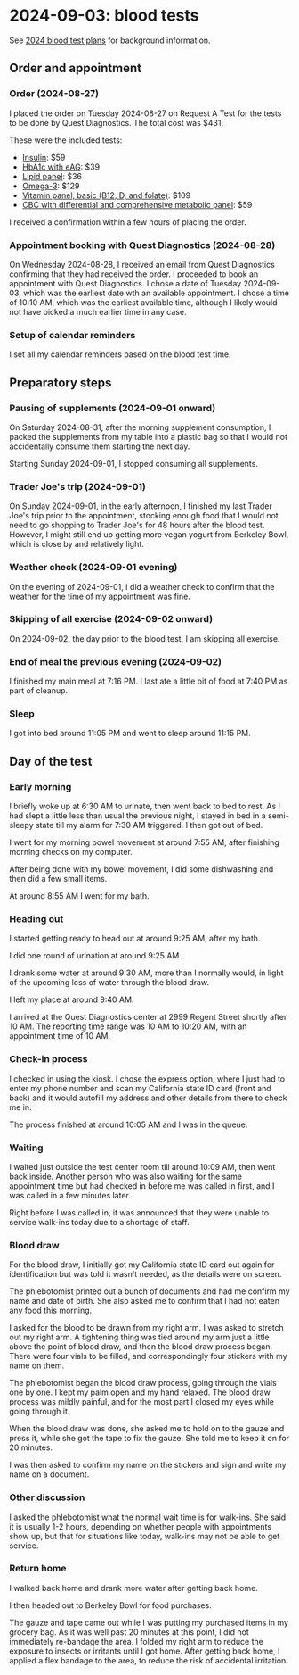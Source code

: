 # 2024-09-03: blood tests

See [2024 blood test plans](2024-blood-test-plans.md) for background information.

## Order and appointment

### Order (2024-08-27)

I placed the order on Tuesday 2024-08-27 on Request A Test for the tests to be
done by Quest Diagnostics. The total cost was $431.

These were the included tests:

* [Insulin](https://requestatest.com/insulin-testing): $59
* [HbA1c with eAG](https://requestatest.com/hemoglobin-a1c-with-eag-testing): $39
* [Lipid panel](https://requestatest.com/lipid-panel-testing): $36
* [Omega-3](https://requestatest.com/omega-3-blood-test): $129
* [Vitamin panel, basic (B12, D, and folate)]( https://requestatest.com/basic-vitamin-deficiency-panel-vitamin-b12-d-folate-blood-test): $109
* [CBC with differential and comprehensive metabolic panel](https://requestatest.com/complete-blood-count-cbc-and-comprehensive-metabolic-panel-cmp-blood-test): $59

I received a confirmation within a few hours of placing the order.

### Appointment booking with Quest Diagnostics (2024-08-28)

On Wednesday 2024-08-28, I received an email from Quest Diagnostics
confirming that they had received the order. I proceeded to book an
appointment with Quest Diagnostics. I chose a date of Tuesday
2024-09-03, which was the earliest date wth an available
appointment. I chose a time of 10:10 AM, which was the earliest
available time, although I likely would not have picked a much earlier
time in any case.

### Setup of calendar reminders

I set all my calendar reminders based on the blood test time.

## Preparatory steps

### Pausing of supplements (2024-09-01 onward)

On Saturday 2024-08-31, after the morning supplement consumption, I
packed the supplements from my table into a plastic bag so that I
would not accidentally consume them starting the next day.

Starting Sunday 2024-09-01, I stopped consuming all supplements.

### Trader Joe's trip (2024-09-01)

On Sunday 2024-09-01, in the early afternoon, I finished my last
Trader Joe's trip prior to the appointment, stocking enough food that
I would not need to go shopping to Trader Joe's for 48 hours after the
blood test. However, I might still end up getting more vegan yogurt
from Berkeley Bowl, which is close by and relatively light.

### Weather check (2024-09-01 evening)

On the evening of 2024-09-01, I did a weather check to confirm that
the weather for the time of my appointment was fine.

### Skipping of all exercise (2024-09-02 onward)

On 2024-09-02, the day prior to the blood test, I am skipping all
exercise.

### End of meal the previous evening (2024-09-02)

I finished my main meal at 7:16 PM. I last ate a little bit of food at
7:40 PM as part of cleanup.

### Sleep

I got into bed around 11:05 PM and went to sleep around 11:15 PM.

## Day of the test

### Early morning

I briefly woke up at 6:30 AM to urinate, then went back to bed to
rest. As I had slept a little less than usual the previous night, I
stayed in bed in a semi-sleepy state till my alarm for 7:30 AM
triggered. I then got out of bed.

I went for my morning bowel movement at around 7:55 AM, after
finishing morning checks on my computer.

After being done with my bowel movement, I did some dishwashing and
then did a few small items.

At around 8:55 AM I went for my bath.

### Heading out

I started getting ready to head out at around 9:25 AM, after my bath.

I did one round of urination at around 9:25 AM.

I drank some water at around 9:30 AM, more than I normally would, in
light of the upcoming loss of water through the blood draw.

I left my place at around 9:40 AM.

I arrived at the Quest Diagnostics center at 2999 Regent Street
shortly after 10 AM. The reporting time range was 10 AM to 10:20 AM,
with an appointment time of 10 AM.

### Check-in process

I checked in using the kiosk. I chose the express option, where I just
had to enter my phone number and scan my California state ID card
(front and back) and it would autofill my address and other details
from there to check me in.

The process finished at around 10:05 AM and I was in the queue.

### Waiting

I waited just outside the test center room till around 10:09 AM, then
went back inside. Another person who was also waiting for the same
appointment time but had checked in before me was called in first, and
I was called in a few minutes later.

Right before I was called in, it was announced that they were unable
to service walk-ins today due to a shortage of staff.

### Blood draw

For the blood draw, I initially got my California state ID card out
again for identification but was told it wasn't needed, as the details
were on screen.

The phlebotomist printed out a bunch of documents and had me confirm
my name and date of birth. She also asked me to confirm that I had not
eaten any food this morning.

I asked for the blood to be drawn from my right arm. I was asked to
stretch out my right arm. A tightening thing was tied around my arm
just a little above the point of blood draw, and then the blood draw
process began. There were four vials to be filled, and correspondingly
four stickers with my name on them.

The phlebotomist began the blood draw process, going through the vials
one by one. I kept my palm open and my hand relaxed. The blood draw
process was mildly painful, and for the most part I closed my eyes
while going through it.

When the blood draw was done, she asked me to hold on to the gauze and
press it, while she got the tape to fix the gauze. She told me to keep
it on for 20 minutes.

I was then asked to confirm my name on the stickers and sign and write
my name on a document.

### Other discussion

I asked the phlebotomist what the normal wait time is for
walk-ins. She said it is usually 1-2 hours, depending on whether
people with appointments show up, but that for situations like today,
walk-ins may not be able to get service.

### Return home

I walked back home and drank more water after getting back home.

I then headed out to Berkeley Bowl for food purchases.

The gauze and tape came out while I was putting my purchased items in
my grocery bag. As it was well past 20 minutes at this point, I did
not immediately re-bandage the area. I folded my right arm to reduce
the exposure to insects or irritants until I got home. After getting
back home, I applied a flex bandage to the area, to reduce the risk of
accidental irritation.
